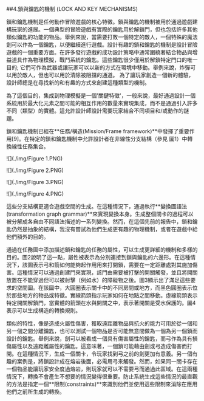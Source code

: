 ##4.鎖與鑰匙的機制 (LOCK AND KEY MECHANISMS)

鎖和鑰匙機制是任何動作冒險遊戲的核心特徵。鎖與鑰匙的機制被用於通過遊戲建構玩家的進展。一個典型的冒險遊戲有實際的鑰匙用於解鎖門，但也包括許多其他類似鑰匙的功能的物品。舉例來說，當需要打敗一個特定的敵人，一個特殊的魔法劍可以作為一個鑰匙，以便繼續進行遊戲。設計有趣的鎖和鑰匙的機制是設計冒險遊戲的一個重要方面。在許多發行遊戲的成功設計策略中通常圍繞著結合物品與增益道具作為物理模擬，戰鬥系統的鑰匙。這些鑰匙很少僅用於解鎖特定門口的唯一目的; 它們可作為武器或讓玩家可以以新的方式在環境中移動。舉例來說，炸彈可以用於敵人，但也可以用於清除被阻擋的通道。 為了讓玩家創造一個新的體驗，設計師總是在尋找新的和有趣的方式來創建這種類型的機制。

為了這個目的，集成到物理模擬是一個'關鍵特徵'，一般來說，最好通過設計一個系統用於最大化元素之間可能的相互作用的數量來實現集成，而不是通過引入許多不同（類型）的實體。這允許設計師設計需要玩家結合不同項目和/或動作的謎題。

鎖和鑰匙機制已經在**任務/構造(Mission/Frame framework)**中發揮了重要作用[9]。在特定的鎖和鑰匙機制中允許設計者在非線性分支結構（參見 圖1）中轉換線性任務集合。

![](./img/Figure 1.PNG)

![](./img/Figure 2.PNG)

![](./img/Figure 3.PNG)

![](./img/Figure 4.PNG)

這些分支結構更適合遊戲空間的生成。在這種情況下，通過執行**變換圖語法(transformation graph grammar)**來實現變換本身。生成整個關卡的過程可以被分解成各自由不同語法描述的一系列變換。然而，在這個先前的報告中，鎖和鑰匙仍然是抽象的結構，我沒有嘗試為他們生成更有趣的物理機制，或者在遊戲中給他們額外的目的。

通過在任務圖中添加描述鎖和鑰匙的任務的屬性，可以生成更詳細的機制和多樣的目的。圖2說明了這一點，屬性被表示為分別連接到鎖與鑰匙的六邊形。在這種情況下，該圖表示弓和箭如何能夠起作用用來打開鎖，需要在一定距離處對其施加傷害。這種情況可以通過創建門來實現，該門由需要被打擊的開關觸發，並且將開關放置在不能穿過但可以被射擊（例如水）的障礙物之後。圖3顯示出了滿足這些要求的空間圖。在該圖中，大圓圈表示關卡中的不同房間或地方，而黑色圓圈表示位於那些地方的物品或特徵。實線箭頭指示玩家如何在地點之間移動。虛線箭頭表示特定開關解鎖門，當實體的箭頭在水與開關之中，表示著開關是受水保護的。圖4表示可以生成構造的轉換規則。

類似的特性，像是造成火屬性傷害，獲取遠距離物品與抗火的能力可用於從一個和另一個之間分離鑰匙，也可以測試一個物品是否可能無意間做為一個為另一個鎖而設計的鑰匙。舉例來說，劍可以被看成一個具有傷害屬性的鑰匙，而弓作為具有損傷屬性以及遠距離屬性的鑰匙。這意味著，一個鎖可能藉由劍或弓造成傷害而打開。在這種情況下，生成一個關卡，令玩家找到弓之前的劍更加有意義。另一個有趣的案例是，將鎖設計成在熔岩後面，必需用弓來觸發。然而，如果同一關卡存在一個物品能讓玩家安全度過熔岩，則玩家就可以不需要弓而通過此區域。在這兩種情況下，轉換不會產生不想要的情況變得很重要。防止系統生成這些情況的最直觀的方法是指定一個**限制(constraints)**來識別他們並使用這些限制來消除在應用他們之前所生成的轉換。
